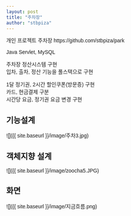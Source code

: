 ```yaml
---
layout: post
title: "주차장"
author: "stbpiza"
---
```

<FONT face="Arial">
개인 프로젝트   
주차장   
https://github.com/stbpiza/park   

Java Servlet, MySQL   

주차장 정산시스템 구현   
입차, 출차, 정산 기능을 풀스택으로 구현   

1달 정기권, 2시간 할인쿠폰(방문증) 구현   
카드, 현금결제 구분   
시간당 요금, 정기권 요금 변경 구현   



## 기능설계   

![]({{ site.baseurl }}/image/주차3.jpg)

## 객체지향 설계   

![]({{ site.baseurl }}/image/zoocha5.JPG)

## 화면
![]({{ site.baseurl }}/image/지금흐름.png)

</FONT>
